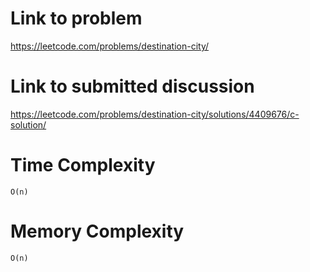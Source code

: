 # Link to problem
https://leetcode.com/problems/destination-city/

# Link to submitted discussion
https://leetcode.com/problems/destination-city/solutions/4409676/c-solution/

# Time Complexity
`O(n)`

# Memory Complexity
`O(n)`
